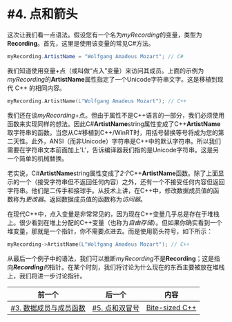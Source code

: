 # #4. 点和箭头

这次让我们看一点语法。假设您有一个名为*myRecording*的变量，类型为**Recording**。首先，这里是使用该变量的常见C#方法。

```csharp
myRecording.ArtistName = "Wolfgang Amadeus Mozart"; // C#
```
我们知道使用变量+点（或叫做“点入”变量）来访问其成员。上面的示例为*myRecording*的**ArtistName**属性指定了一个Unicode字符串文字。这是移植到现代 C++ 的相同内容。

```cpp
myRecording.ArtistName(L"Wolfgang Amadeus Mozart"); // C++
```

我们还在谈*myRecording*+点。但由于属性不是C++语言的一部分，我们必须使用函数来实现同样的想法。因此C#**ArtistName**string属性变成了C++**ArtistName**取字符串的函数。当您从C#移植到C++/WinRT时，用括号替换等号将成为您的第二天性。此外，ANSI（而非Unicode）字符串是C++中的默认字符串。所以我们需要在字符串文本前面加上'L'，告诉编译器我们指的是Unicode字符串。这是另一个简单的机械替换。

老实说，C#**ArtistName**string属性变成了*2个*C++**ArtistName**函数。除了上面显示的一个（接受字符串但不返回任何内容）之外，还有一个不接受任何内容但返回字符串。他们是二传手和接球手。从技术上讲，在C++中，修改数据成员值的函数称为*更改器*。返回数据成员值的函数称为*访问器*。

在现代C++中，点入变量是非常常见的，因为现在C++变量几乎总是存在于堆栈上。很少看到在堆上分配的C++变量（也称为*自由存储*）。但如果你确实看到一个堆变量，那就是一个指针，你不需要点进去。而是使用箭头符号，如下所示：

```cpp
myRecording->ArtistName(L"Wolfgang Amadeus Mozart"); // C++
```
从最后一个例子中的语法，我们可以推断*myRecording*不是**Recording**；这是指向***Recording**的*指针。在某个时刻，我们将讨论为什么现在的东西主要被放在堆栈上，我们将进一步讨论指针。

|前一个|后一个|内容|
|-|-|-|
|[#3. 数据成员与成员函数](003.md)|[#5. 点和双冒号](005.md)|[Bite-sized C++](../../README.md)|
